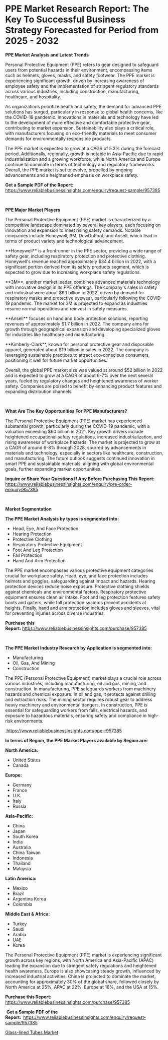 <p><h1>PPE Market Research Report: The Key To Successful Business Strategy Forecasted for Period from 2025 - 2032</h1></p><p><strong>PPE Market Analysis and Latest Trends</strong></p>
<p><p>Personal Protective Equipment (PPE) refers to gear designed to safeguard users from potential hazards in their environment, encompassing items such as helmets, gloves, masks, and safety footwear. The PPE market is experiencing significant growth, driven by increasing awareness of employee safety and the implementation of stringent regulatory standards across various industries, including construction, manufacturing, healthcare, and hospitality.</p><p>As organizations prioritize health and safety, the demand for advanced PPE solutions has surged, particularly in response to global health concerns, like the COVID-19 pandemic. Innovations in materials and technology have led to the development of more effective and comfortable protective gear, contributing to market expansion. Sustainability also plays a critical role, with manufacturers focusing on eco-friendly materials to meet consumer demands for environmentally responsible products.</p><p>The PPE market is expected to grow at a CAGR of 5.3% during the forecast period. Additionally, regionally, growth is notable in Asia-Pacific due to rapid industrialization and a growing workforce, while North America and Europe continue to dominate in terms of technology and regulatory frameworks. Overall, the PPE market is set to evolve, propelled by ongoing advancements and a heightened emphasis on workplace safety.</p></p>
<p><strong>Get a Sample PDF of the Report:&nbsp;</strong> <a href="https://www.reliablebusinessinsights.com/enquiry/request-sample/957385?utm_campaign=2789&utm_medium=2&utm_source=Github&utm_content=ia&utm_term=21032025&utm_id=ppe">https://www.reliablebusinessinsights.com/enquiry/request-sample/957385</a></p>
<p>&nbsp;</p>
<p><strong>PPE Major Market Players</strong></p>
<p><p>The Personal Protective Equipment (PPE) market is characterized by a competitive landscape dominated by several key players, each focusing on innovation and expansion to meet rising safety demands. Notable companies include Honeywell, 3M, DowDuPont, and Ansell, which lead in terms of product variety and technological advancement.</p><p>**Honeywell** is a frontrunner in the PPE sector, providing a wide range of safety gear, including respiratory protection and protective clothing. Honeywell's revenue reached approximately $34.4 billion in 2022, with a significant portion derived from its safety products segment, which is expected to grow due to increasing workplace safety regulations.</p><p>**3M**, another market leader, combines advanced materials technology with innovative design in its PPE offerings. The company's sales in safety and industrial were about $9.1 billion in 2022, driven by demand for respiratory masks and protective eyewear, particularly following the COVID-19 pandemic. The market for 3M is projected to expand as industries resume normal operations and reinvest in safety measures.</p><p>**Ansell** focuses on hand and body protection solutions, reporting revenues of approximately $1.7 billion in 2022. The company aims for growth through geographical expansion and developing specialized gloves for industries like healthcare and manufacturing.</p><p>**Kimberly-Clark**, known for personal protective gear and disposable apparel, generated about $19 billion in sales in 2022. The company is leveraging sustainable practices to attract eco-conscious consumers, positioning it well for future market opportunities.</p><p>Overall, the global PPE market size was valued at around $52 billion in 2022 and is expected to grow at a CAGR of about 6-7% over the next several years, fueled by regulatory changes and heightened awareness of worker safety. Companies are poised to benefit by enhancing product features and expanding distribution channels.</p></p>
<p>&nbsp;</p>
<p><strong>What Are The Key Opportunities For PPE Manufacturers?</strong></p>
<p><p>The Personal Protective Equipment (PPE) market has experienced substantial growth, particularly during the COVID-19 pandemic, with a valuation exceeding $60 billion in 2021. Key growth drivers include heightened occupational safety regulations, increased industrialization, and rising awareness of workplace hazards. The market is projected to grow at a CAGR of around 6-8% through 2028, spurred by advancements in materials and technology, especially in sectors like healthcare, construction, and manufacturing. The future outlook suggests continued innovation in smart PPE and sustainable materials, aligning with global environmental goals, further expanding market opportunities.</p></p>
<p><strong>Inquire or Share Your Questions If Any Before Purchasing This Report:</strong> <a href="https://www.reliablebusinessinsights.com/enquiry/pre-order-enquiry/957385?utm_campaign=2789&utm_medium=2&utm_source=Github&utm_content=ia&utm_term=21032025&utm_id=ppe">https://www.reliablebusinessinsights.com/enquiry/pre-order-enquiry/957385</a></p>
<p>&nbsp;</p>
<p><strong>Market Segmentation</strong></p>
<p><strong>The PPE Market Analysis by types is segmented into:</strong></p>
<p><ul><li>Head, Eye, And Face Protection</li><li>Hearing Protection</li><li>Protective Clothing</li><li>Respiratory Protective Equipment</li><li>Foot And Leg Protection</li><li>Fall Protection</li><li>Hand And Arm Protection</li></ul></p>
<p><p>The PPE market encompasses various protective equipment categories crucial for workplace safety. Head, eye, and face protection includes helmets and goggles, safeguarding against impact and hazards. Hearing protection devices reduce noise exposure. Protective clothing shields against chemicals and environmental factors. Respiratory protective equipment ensures clean air intake. Foot and leg protection features safety boots and gaiters, while fall protection systems prevent accidents at heights. Finally, hand and arm protection includes gloves and sleeves, vital for preventing injuries across diverse industries.</p></p>
<p><strong>Purchase this Report:&nbsp;</strong><a href="https://www.reliablebusinessinsights.com/purchase/957385?utm_campaign=2789&utm_medium=2&utm_source=Github&utm_content=ia&utm_term=21032025&utm_id=ppe">https://www.reliablebusinessinsights.com/purchase/957385</a></p>
<p>&nbsp;</p>
<p><strong>The PPE Market Industry Research by Application is segmented into:</strong></p>
<p><ul><li>Manufacturing</li><li>Oil, Gas, And Mining</li><li>Construction</li></ul></p>
<p><p>The PPE (Personal Protective Equipment) market plays a crucial role across various industries, including manufacturing, oil and gas, mining, and construction. In manufacturing, PPE safeguards workers from machinery hazards and chemical exposure. In oil and gas, it protects against drilling and extraction risks. The mining sector requires robust gear to address heavy machinery and environmental dangers. In construction, PPE is essential for safeguarding workers from falls, electrical hazards, and exposure to hazardous materials, ensuring safety and compliance in high-risk environments.</p></p>
<p><a href="https://www.reliablebusinessinsights.com/ppe-r957385?utm_campaign=2789&utm_medium=2&utm_source=Github&utm_content=ia&utm_term=21032025&utm_id=ppe">&nbsp;https://www.reliablebusinessinsights.com/ppe-r957385</a></p>
<p><strong>In terms of Region, the PPE Market Players available by Region are:</strong></p>
<p>
    <p> <strong> North America: </strong>
        <ul>
            <li>United States</li>
            <li>Canada</li>
        </ul>
        </p> 
    <p> <strong> Europe: </strong>
        <ul>
            <li>Germany</li>
            <li>France</li>
            <li>U.K.</li>
            <li>Italy</li>
            <li>Russia</li>
        </ul>
        </p> 
    <p> <strong> Asia-Pacific: </strong>
        <ul>
            <li>China</li>
            <li>Japan</li>
            <li>South Korea</li>
            <li>India</li>
            <li>Australia</li>
            <li>China Taiwan</li>
            <li>Indonesia</li>
            <li>Thailand</li>
            <li>Malaysia</li>
        </ul>
        </p> 
    <p> <strong> Latin America: </strong>
        <ul>
            <li>Mexico</li>
            <li>Brazil</li>
            <li>Argentina Korea</li>
            <li>Colombia</li>
        </ul>
        </p> 
    <p> <strong> Middle East & Africa: </strong>
        <ul>
            <li>Turkey</li>
            <li>Saudi</li>
            <li>Arabia</li>
            <li>UAE</li>
            <li>Korea</li>
        </ul>
    </p>
    </p>
<p><p>The Personal Protective Equipment (PPE) market is experiencing significant growth across key regions, with North America and Asia-Pacific (APAC) leading the expansion due to stringent safety regulations and heightened health awareness. Europe is also showcasing steady growth, influenced by increased industrial activities. China is projected to dominate the market, accounting for approximately 30% of the global share, followed closely by North America at 25%, APAC at 22%, Europe at 18%, and the USA at 15%.</p></p>
<p><strong>Purchase this Report: </strong><a href="https://www.reliablebusinessinsights.com/purchase/957385?utm_campaign=2789&utm_medium=2&utm_source=Github&utm_content=ia&utm_term=21032025&utm_id=ppe">https://www.reliablebusinessinsights.com/purchase/957385</a></p>
<p>&nbsp;<strong>Get a Sample PDF of the Report:&nbsp;&nbsp;</strong><a href="https://www.reliablebusinessinsights.com/enquiry/request-sample/957385?utm_campaign=2789&utm_medium=2&utm_source=Github&utm_content=ia&utm_term=21032025&utm_id=ppe">https://www.reliablebusinessinsights.com/enquiry/request-sample/957385</a></p>
<p><strong></strong></p>
<p><p><a href="https://github.com/ccreola81/Market-Research-Report-List-1/blob/main/glass-lined-tubes-market.md?utm_campaign=2789&utm_medium=2&utm_source=Github&utm_content=ia&utm_term=21032025&utm_id=ppe">Glass-lined Tubes Market</a></p></p>